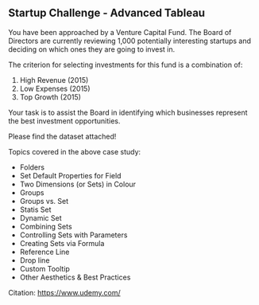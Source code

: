 ## Startup Challenge - Advanced Tableau

You have been approached by a Venture Capital Fund. The Board of Directors are currently reviewing 1,000 potentially interesting startups and deciding on which ones they are going to invest in.

The criterion for selecting investments for this fund is a combination of:
1) High Revenue (2015)
2) Low Expenses (2015)
3) Top Growth (2015)

Your task is to assist the Board in identifying which businesses represent the best investment opportunities.

Please find the dataset attached!

Topics covered in the above case study:
* Folders
* Set Default Properties for Field
* Two Dimensions (or Sets) in Colour
* Groups
* Groups vs. Set
* Statis Set
* Dynamic Set
* Combining Sets
* Controlling Sets with Parameters
* Creating Sets via Formula
* Reference Line
* Drop line
* Custom Tooltip
* Other Aesthetics & Best Practices

Citation: https://www.udemy.com/
